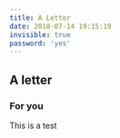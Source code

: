 ```yaml
---
title: A Letter
date: 2018-07-14 19:15:19
invisible: true
password: 'yes'
---
```

## A letter
### For you

This is a test